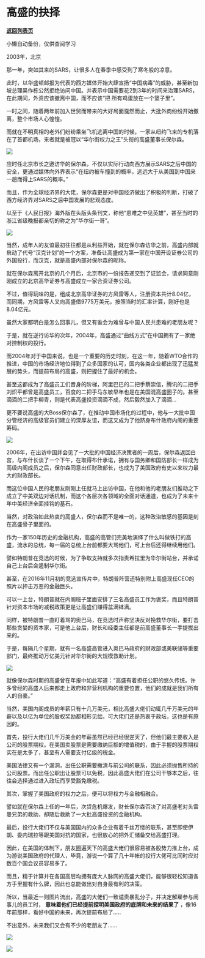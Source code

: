 # 高盛的抉择

[**返回列表页**](/gzh/政事堂2019)

小懒自动备份，仅供查阅学习

  

2003年，北京  

  

那一年，突如其来的SARS，让很多人在春季中感受到了寒冬般的凉意。

  

此时，以华盛顿邮报为代表的西方媒体开始大肆宣扬“中国病毒”的威胁，甚至新加坡总理吴作栋公然拒绝访问中国。并表示中国需要花2到3年的时间来治理SARS，在此期间，外资应该撤离中国，而不应该“把
所有鸡蛋放在一个篮子里”。

  

一时之间，随着两年前加入世贸而带来的大好局面戛然而止，大批外商纷纷开始撤离，整个市场人心惶惶。

  

而就在不明真相的老外们纷纷乘坐飞机逃离中国的时候，一家从纽约飞来的专机落在了首都机场，来者就是被冠以“华尔街权力之王”头衔的高盛董事长保尔森。

  

![](https://mmbiz.qpic.cn/mmbiz_jpg/rxhS23yu8cOtbh1chTgCc162yLWNdPzDhI9r9gfP2N1RIRVzXRiajGcGyVuQEPI7CtibFPNj1PibcicOlc5pTCqtjQ/640?wx_fmt=jpeg)

  

应时任北京市长之邀访华的保尔森，不仅以实际行动向西方展示SARS之后中国的安全，更通过媒体向外界表示“在纽约被车撞到的概率，远远大于从美国到中国来一趟而得上SARS的概率。”

  

而且，作为全球经济界的大佬，保尔森更是对中国经济做出了积极的判断，打破了西方经济界对SARS之后中国发展的悲观态度。

  

以至于《人民日报》海外版在头版头条刊文，称他“患难之中见英雄”，甚至当时的浙江省级晚报都亲切的称之为“华尔街一哥”。

  

![](https://mmbiz.qpic.cn/mmbiz_jpg/rxhS23yu8cOtbh1chTgCc162yLWNdPzDs5BxILmPOgHZWsicL8cCHDeEyQaic7qCEfedEOqNcI7FuVvjRppP65RQ/640?wx_fmt=jpeg)

  

当然，成年人的友谊最初往往都是从利益开始，就在保尔森访华之前，高盛内部就启动了代号“汉克计划”的一个方案，准备让高盛成为第一家在中国开设证券公司的外国投行，而汉克，就是高盛内部对保尔森的昵称。

  

就在保尔森离开北京的几个月后，北京市的一份报告递交到了证监会，请求同意刚刚成立的北京高华证券与高盛成立一家合资证券公司。

  

不过，值得玩味的是，组成北京高华证券的方风雷等人，注册资本共计8.04亿，而同期，方风雷等人又向高盛借9775万美元，按照当时的汇率计算，刚好也是8.04亿元。

  

虽然大家都明白是怎么回事儿，但又有谁会为难曾与中国人民共患难的老朋友呢？

  

于是，就在逆行访华的次年，2004年，高盛通过“曲线方式”在中国拥有了一家绝对控制权的投行。

  

而2004年对于中国来说，也是一个重要的历史时刻，在这一年，随着WTO合作的推进，中国的市场经济地位得到了众多国家的认可，国内各类企业都出现了迅猛发展的势头，而提前布局的高盛，则把握住了最好的机会。

  

甚至这都成为了高盛员工们晋身的阶梯，阿里巴巴的二把手蔡崇信，腾讯的二把手刘炽平都曾是高盛员工，百度的二把手马东敏早年也是在美国混高盛圈子的。甚至滴滴的二把手柳青，则是代表高盛投资滴滴不成，然后毅然加入了滴滴...

  

更不要说高盛的大Boss保尔森了，在推动中国市场化的过程中，他与一大批中国分管经济的高级官员们建立的深厚友谊，而这又成为了他跻身布什政府内阁的重要筹码。

  

![](https://mmbiz.qpic.cn/mmbiz_png/rxhS23yu8cOtbh1chTgCc162yLWNdPzDGOHBqrRA892ibpphSA8JeVz8aKFVibX9oBAK6Pu2micSSpMHvrENBcVeA/640?wx_fmt=gif)

  

2006年，在出访中国并会见了一大批的中国经济决策者的一周后，保尔森返回白宫，与布什长谈了一个下午，在取得布什承诺，拥有与国务卿和国防部长一样成为高级内阁成员之后，保尔森同意出任财政部长，也成为了美国政府有史以来权力最大的财政部长。  

  

而这位中国人民的老朋友刚刚上任就马上出访中国，在他和他的老朋友们推动之下成立了中美双边对话机制，而这个各层次各领域的全面对话通道，也成为了未来十年中美经济全面挂钩的基石。  

  

当然，对政治如此热衷的高盛人，保尔森而不是唯一的，这种政治敏感的基因是刻在高盛骨子里面的。

  

作为一家150年历史的金融机构，高盛的高管们完美地演绎了什么叫做铁打的高盛，流水的总统，每一届的总统上台前都要大骂他们，可上台后还得继续用他们。

  

譬如特朗普在竞选的时候，为了争取支持就多次指责希拉里为华尔街站台，并承诺自己上台后会遏制华尔街。

  

甚至，在2016年11月初的竞选宣传片中，特朗普阵营还特别附上高盛现任CEO的照片以抨击万恶的金融巨头。

  

可以一上台，特朗普就在内阁班子里面安排了三名高盛员工作为褒奖，而且特朗普针对资本市场的减税政策更是让高盛们赚得盆满钵满。

  

同样，被特朗普一直盯着骂的奥巴马，在竞选时声称坚决反对挽救华尔街，要打击那些贪婪的资本家，可是他上台后，财长和经委主任都是前高盛董事长一手提拔出来的。

  

于是，每隔几个星期，就有一名高盛高管进入奥巴马政府的财政部或美联储等重要部门，最终推动万亿美元针对华尔街的大规模救助计划。

  

![](https://mmbiz.qpic.cn/mmbiz_jpg/rxhS23yu8cOtbh1chTgCc162yLWNdPzDx7cUHDyRoGTBsyKeFjpRuH69RibTL9FJv3dZGrkmlgiaGVeovtygsWzg/640?wx_fmt=jpeg)

  

就像保尔森时期的高盛曾在年报中如此写道：“高盛有着担任公职的悠久传统。许多曾经的高盛人后来都走上政府和非营利机构的重要位置，他们的成就是我们所有人的自豪。”

  

当然，美国内阁成员的年薪只有十几万美元，相比高盛大佬们动辄几千万美元的年薪以及以亿为单位的股权奖励都相形见绌，可大佬们还是热衷于政坛，这也是有原因的。

  

首先，投行大佬们几千万美金的年薪虽然已经已经很逆天了，但他们最主要收入是公司的股票期权。在美国卖股票是需要缴纳巨额的增值税的，由于手握的股票期权实在是太多了，甚至有人需要支付亿级的税金。

  

美国法律又有一个漏洞，出任公职需要撇清与前公司的联系，因此必须抛售所持的公司股票。而出任公职出让股票可以免税，因此高盛大佬们在公司干够本之后，往往会选择通过进入政坛而享受豁免缴税。

  

其次，掌握了美国政府的权力之后，便可以将权力与金融相融合。

  

譬如就在保尔森上任的一年后，次贷危机爆发，财长保尔森否决了对高盛老对头雷曼兄弟的救助，却随后救助了一大批高盛投资的金融机构。

  

最后，投行大佬们不仅与美国国内的众多企业有着千丝万缕的联系，甚至即使伊朗、委内瑞拉等跟美国对抗的国家，也很放心的把外汇储备交给高盛打理。  

  

因此，在美国的体制下，朋友圈遍天下的高盛大佬们很容易被各股势力推上台，成为游说美国政府的代理人，毕竟，游说一个算了几十年帐的投行大佬可比同时应对数百个国会议员容易多了。

  

而且，精于计算并在各国高层均拥有庞大人脉网的高盛大佬们，能够很轻松知道各方手里握有什么牌，因此也总能做出对自身最有利的决策。

  

所以，当最近一则图片流出，高盛的大佬们一致谴责暴乱分子，并决定解雇参与闹事儿的员工时， **意味着他们已经提前探明美国政府的底牌和未来的结果了**
，像16年前那样，看好中国的未来，再次提前布局了.....

  

不出意外，未来我们又会有不少的老朋友了......

  

![](https://mmbiz.qpic.cn/mmbiz_png/rxhS23yu8cOtbh1chTgCc162yLWNdPzDfEpQyTfCHRNO2Xibz9Cflt5Hob5kreko2S8lLdzHaIy7zkTt2ibFSXJw/640?wx_fmt=png)

  

![](https://mmbiz.qpic.cn/mmbiz_jpg/rxhS23yu8cPhKGWL4jsVyXCa0vmwBrceWKQnN2vd4RMORpN0UsYcaUddXfQX2UvIibDdMVshe6FaRhGbhhRsDlw/640?wx_fmt=jpeg)

